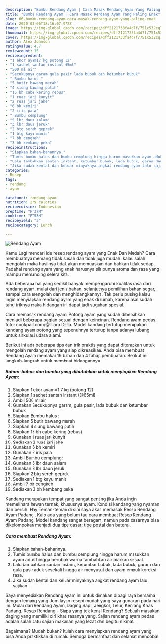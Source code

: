 ```yaml
---
description: "Bumbu Rendang Ayam | Cara Masak Rendang Ayam Yang Paling Enak"
title: "Bumbu Rendang Ayam | Cara Masak Rendang Ayam Yang Paling Enak"
slug: 66-bumbu-rendang-ayam-cara-masak-rendang-ayam-yang-paling-enak
date: 2020-08-06T18:16:07.972Z
image: https://img-global.cpcdn.com/recipes/dff2121733fa4d7f/751x532cq70/rendang-ayam-foto-resep-utama.jpg
thumbnail: https://img-global.cpcdn.com/recipes/dff2121733fa4d7f/751x532cq70/rendang-ayam-foto-resep-utama.jpg
cover: https://img-global.cpcdn.com/recipes/dff2121733fa4d7f/751x532cq70/rendang-ayam-foto-resep-utama.jpg
author: Alex Johnson
ratingvalue: 4.7
reviewcount: 15
recipeingredient:
- "1 ekor ayam17 kg potong 12"
- "1 sachet santan instant 65ml"
- "500 ml air"
- "Secukupnya garam gula pasir lada bubuk dan ketumbar bubuk"
- " Bumbu halus "
- "5 butir bawang merah"
- "4 siung bawang putih"
- "15 bh cabe kering rebus"
- "1 ruas jari kunyit"
- "2 ruas jari jahe"
- "6 bh kemiri"
- "2 iris pala"
- " Bumbu cemplung"
- "5 lbr daun salam"
- "3 lbr daun jeruk"
- "2 btg sereh geprek"
- "1 btg kayu manis"
- "7 bh cengkeh"
- "3 bh kembang peka"
recipeinstructions:
- "Siapkan bahan-bahannya."
- "Tumis bumbu halus dan bumbu cemplung hingga harum masukkan ayam aduk hingga berubah warna tambahkan air biarkan sesaat."
- "Lalu tambahkan santan instant, ketumbar bubuk, lada bubuk, garam dan gula pasir aduk sesekali hingga air menyusut dan ayam empuk koreksi rasa."
- "Jika sudah kental dan keluar minyaknya angkat rendang ayam lalu sajikan."
categories:
- Resep
tags:
- rendang
- ayam

katakunci: rendang ayam 
nutrition: 279 calories
recipecuisine: Indonesian
preptime: "PT37M"
cooktime: "PT53M"
recipeyield: "3"
recipecategory: Lunch

---
```



![Rendang Ayam](https://img-global.cpcdn.com/recipes/dff2121733fa4d7f/751x532cq70/rendang-ayam-foto-resep-utama.jpg)

Kamu Lagi mencari ide resep rendang ayam yang Enak Dan Mudah? Cara membuatnya memang tidak susah dan tidak juga mudah. kalau salah mengolah maka hasilnya tidak akan memuaskan dan bahkan tidak sedap. Padahal rendang ayam yang enak harusnya sih punya aroma dan rasa yang mampu memancing selera kita.

Ada beberapa hal yang sedikit banyak mempengaruhi kualitas rasa dari rendang ayam, mulai dari jenis bahan, selanjutnya pemilihan bahan segar, sampai cara mengolah dan menghidangkannya. Tak perlu pusing kalau ingin menyiapkan rendang ayam yang enak di rumah, karena asal sudah tahu triknya maka hidangan ini dapat jadi suguhan spesial.

Cara memasak rendang ayam: Potong ayam yang sudah dibersihkan menjadi beberapa bagian sesuai dengan keinginan. Rendang ayam pedas. foto: cookpad.com/@Tiara Della. Model kandang tertutup merupakan kandang ayam potong yang sepenuhnya tertutup tanpa adanya lubang untuk sirkulasi udara alami.


Berikut ini ada beberapa tips dan trik praktis yang dapat diterapkan untuk mengolah rendang ayam yang siap dikreasikan. Anda bisa membuat Rendang Ayam memakai 19 bahan dan 4 tahap pembuatan. Berikut ini langkah-langkah untuk membuat hidangannya.

<!--inarticleads1-->

##### Bahan-bahan dan bumbu yang dibutuhkan untuk menyiapkan Rendang Ayam:

1. Siapkan 1 ekor ayam=1.7 kg (potong 12)
1. Siapkan 1 sachet santan instant (@65ml)
1. Ambil 500 ml air
1. Gunakan Secukupnya garam, gula pasir, lada bubuk dan ketumbar bubuk
1. Siapkan  Bumbu halus :
1. Siapkan 5 butir bawang merah
1. Siapkan 4 siung bawang putih
1. Siapkan 15 bh cabe kering (rebus)
1. Gunakan 1 ruas jari kunyit
1. Sediakan 2 ruas jari jahe
1. Gunakan 6 bh kemiri
1. Gunakan 2 iris pala
1. Ambil  Bumbu cemplung:
1. Gunakan 5 lbr daun salam
1. Gunakan 3 lbr daun jeruk
1. Siapkan 2 btg sereh geprek
1. Sediakan 1 btg kayu manis
1. Ambil 7 bh cengkeh
1. Sediakan 3 bh kembang peka


Kandang merupakan tempat yang sangat penting jika Anda ingin memelihara hewan ternak, khususnya ayam. Kondisi kandang yang nyaman dan bersih. Hay Teman-teman di sini saya akan memasak Resep Rendang Ayam Padang , Kalo ada yang belum tau cara membuat Resep Rendang Ayam Padang. Model kandang sangat beragam, namun pada dasarnya bisa dikelompokan menjadi dua tipe dasar; tipe postal dan baterai. 

<!--inarticleads2-->

##### Cara membuat Rendang Ayam:

1. Siapkan bahan-bahannya.
1. Tumis bumbu halus dan bumbu cemplung hingga harum masukkan ayam aduk hingga berubah warna tambahkan air biarkan sesaat.
1. Lalu tambahkan santan instant, ketumbar bubuk, lada bubuk, garam dan gula pasir aduk sesekali hingga air menyusut dan ayam empuk koreksi rasa.
1. Jika sudah kental dan keluar minyaknya angkat rendang ayam lalu sajikan.


Saya menyediakan Rendang Ayam ini untuk dimakan dipagi raya bersama dengan lemang yang Jom layan resepi mudah yang saya gunakan pada hari ini. Mulai dari Rendang Ayam, Daging Sapi, Jengkol, Telur, Kentang Khas Padang. Resep Rendang - Siapa yang tek kenal Rendang? Sebuah masakan daging yang memiliki ciri khas rasanya yang. Sajian rendang ayam pedas adalah salah satu sajian makanan yang lezat dan begitu nikmat. 

Bagaimana? Mudah bukan? Itulah cara menyiapkan rendang ayam yang bisa Anda praktikkan di rumah. Semoga bermanfaat dan selamat mencoba!
